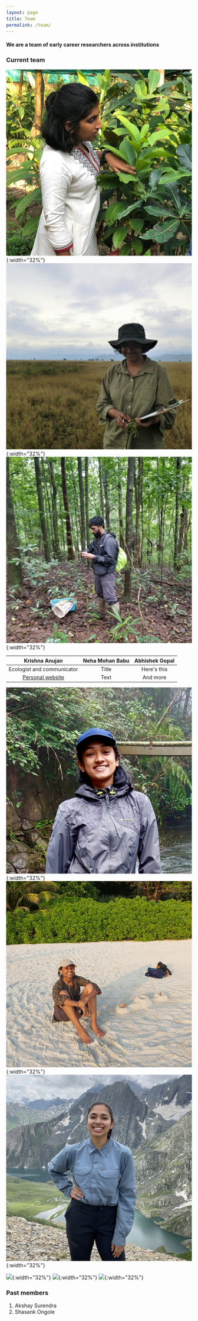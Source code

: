 ```yaml
---
layout: page
title: Team
permalink: /team/
---
```


#### We are a team of early career researchers across institutions

### Current team

![Krishna Anujan](assets/krishna_anujan.jpeg){:width="32%"} ![Neha Mohan Babu](assets/nmb.jpg){:width="32%"} ![](assets/abhishek_gopal.jpg){:width="32%"}

| Krishna Anujan   | Neha Mohan Babu | Abhishek Gopal     |
| :---:        |    :----:   |          :---: |
| Ecologist and communicator      | Title       | Here's this   |
| [Personal website](https://krishnaanujan.weebly.com)   | Text        | And more      |

![](assets/aparna_krishnan.jpg){:width="32%"} ![](assets/ankitha_jayanth.jpg){:width="32%"} ![](assets/tanaya_nair.jpg){:width="32%"}

![](assets/mahesh/sankaran.jpeg){:width="32%"} ![](assets/mahesh/sankaran.jpg){:width="32%"} ![](assets/mahesh/sankaran.jpeg){:width="32%"}

### Past members

1. Akshay Surendra
2. Shasank Ongole
